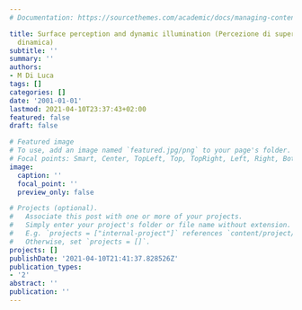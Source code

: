 ```yaml
---
# Documentation: https://sourcethemes.com/academic/docs/managing-content/

title: Surface perception and dynamic illumination (Percezione di superfici e illuminazione
  dinamica)
subtitle: ''
summary: ''
authors:
- M Di Luca
tags: []
categories: []
date: '2001-01-01'
lastmod: 2021-04-10T23:37:43+02:00
featured: false
draft: false

# Featured image
# To use, add an image named `featured.jpg/png` to your page's folder.
# Focal points: Smart, Center, TopLeft, Top, TopRight, Left, Right, BottomLeft, Bottom, BottomRight.
image:
  caption: ''
  focal_point: ''
  preview_only: false

# Projects (optional).
#   Associate this post with one or more of your projects.
#   Simply enter your project's folder or file name without extension.
#   E.g. `projects = ["internal-project"]` references `content/project/deep-learning/index.md`.
#   Otherwise, set `projects = []`.
projects: []
publishDate: '2021-04-10T21:41:37.828526Z'
publication_types:
- '2'
abstract: ''
publication: ''
---
```

